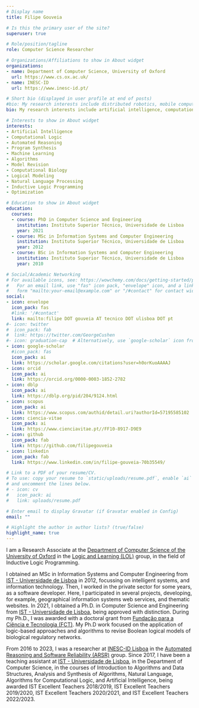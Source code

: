 ```yaml
---
# Display name
title: Filipe Gouveia

# Is this the primary user of the site?
superuser: true

# Role/position/tagline
role: Computer Science Researcher

# Organizations/Affiliations to show in About widget
organizations:
- name: Department of Computer Science, University of Oxford
  url: https://www.cs.ox.ac.uk/
- name: INESC-ID
  url: https://www.inesc-id.pt/

# Short bio (displayed in user profile at end of posts)
#bio: My research interests include distributed robotics, mobile computing and programmable matter.
bio: My research interests include artificial intelligence, computational logic and automated reasoning.

# Interests to show in About widget
interests:
- Artificial Intelligence
- Computational Logic
- Automated Reasoning
- Program Synthesis
- Machine Learning
- Algorithms
- Model Revision
- Computational Biology
- Logical Modeling
- Natural Language Processing
- Inductive Logic Programming
- Optimization

# Education to show in About widget
education:
  courses:
  - course: PhD in Computer Science and Engineering
    institution: Instituto Superior Técnico, Universidade de Lisboa
    year: 2021
  - course: MSc in Information Systems and Computer Engineering
    institution: Instituto Superior Técnico, Universidade de Lisboa
    year: 2012
  - course: BSc in Information Systems and Computer Engineering
    institution: Instituto Superior Técnico, Universidade de Lisboa
    year: 2010

# Social/Academic Networking
# For available icons, see: https://wowchemy.com/docs/getting-started/page-builder/#icons
#   For an email link, use "fas" icon pack, "envelope" icon, and a link in the
#   form "mailto:your-email@example.com" or "/#contact" for contact widget.
social:
- icon: envelope
  icon_pack: fas
  #link: '/#contact'
  link: mailto:filipe DOT gouveia AT tecnico DOT ulisboa DOT pt
#- icon: twitter
#  icon_pack: fab
#  link: https://twitter.com/GeorgeCushen
#- icon: graduation-cap  # Alternatively, use `google-scholar` icon from `ai` icon pack
- icon: google-scholar
  #icon_pack: fas
  icon_pack: ai
  link: https://scholar.google.com/citations?user=h0orKuoAAAAJ
- icon: orcid
  icon_pack: ai
  link: https://orcid.org/0000-0003-1852-2782
- icon: dblp
  icon_pack: ai
  link: https://dblp.org/pid/204/9124.html
- icon: scopus
  icon_pack: ai
  link: https://www.scopus.com/authid/detail.uri?authorId=57195585102
- icon: ciencia-vitae
  icon_pack: ai
  link: https://www.cienciavitae.pt//FF10-8917-D9E9
- icon: github
  icon_pack: fab
  link: https://github.com/filipegouveia
- icon: linkedin
  icon_pack: fab
  link: https://www.linkedin.com/in/filipe-gouveia-70b35549/

# Link to a PDF of your resume/CV.
# To use: copy your resume to `static/uploads/resume.pdf`, enable `ai` icons in `params.toml`, 
# and uncomment the lines below.
# - icon: cv
#   icon_pack: ai
#   link: uploads/resume.pdf

# Enter email to display Gravatar (if Gravatar enabled in Config)
email: ""

# Highlight the author in author lists? (true/false)
highlight_name: true
---
```


<!--
Nelson Bighetti is a professor of artificial intelligence at the Stanford AI Lab. His research interests include distributed robotics, mobile computing and programmable matter. He leads the Robotic Neurobiology group, which develops self-reconfiguring robots, systems of self-organizing robots, and mobile sensor networks.

Lorem ipsum dolor sit amet, consectetur adipiscing elit. Sed neque elit, tristique placerat feugiat ac, facilisis vitae arcu. Proin eget egestas augue. Praesent ut sem nec arcu pellentesque aliquet. Duis dapibus diam vel metus tempus vulputate.

{{< icon name="download" pack="fas" >}} Download my {{< staticref "uploads/demo_resume.pdf" "newtab" >}}resumé{{< /staticref >}}.
-->

<!--
Filipe Gouveia is a researcher at <a href="https://www.inesc-id.pt/">INESC-ID Lisboa</a> in the <a href="https://www.inesc-id.pt/research-areas/automated-reasoning-and-software-reliability/">Automated Reasoning and Software Reliability (ARSR)</a> group.

Filipe obtained an MSc in Information Systems and Computer Engineering from <a href="https://tecnico.ulisboa.pt/">IST - Universidade de Lisboa</a> in 2012. Then, he worked in the private sector, as a software developer.
In 2021, he obtained a PhD in Computer Science and Engineering from <a href="https://tecnico.ulisboa.pt/">IST - Universidade de Lisboa</a>, being approved with distinction.
During his PhD, he was awarded with a doctoral grant from <a href="https://www.fct.pt/">Fundação para a Ciência e Tecnologia (FCT)</a>. His PhD work focused on the application of logic-based approaches and algorithms to revise Boolean logical models of biological regulatory networks.

His research interests are included in the field of artificial intelligence, such as algorithms for computational logic, constraint solving, and optimization. He enjoys addressing practical problems with logic-based approaches, namely problems in the biology field. Other research interests include program synthesis, machine learning and natural language processing.

From 2018, Filipe has been a teaching assistant at <a href="https://tecnico.ulisboa.pt/">IST - Universidade de Lisboa</a>, in Department of Computer Science, in the courses of Introduction to Algorithms and Data Structures, Analysis and Synthesis of Algorithms, Natural Language, and Algorithms for Computational Logic, being awarded IST Excellent Teachers 2018/2019, IST Excellent Teachers 2019/2020, and IST Excellent Teachers 2020/2021.
-->

I am a Research Associate at the <a href="https://www.cs.ox.ac.uk/" target="_blank">Department of Computer Science of the University of Oxford</a> in the <a href="https://www.andrewcropper.com/group" target="_blank">Logic and Learning (LOL)</a> group, in the field of Inductive Logic Programming.

<!--I am a researcher at <a href="https://www.inesc-id.pt/" target="_blank">INESC-ID Lisboa</a> in the <a href="https://www.inesc-id.pt/research-areas/automated-reasoning-and-software-reliability/" target="_blank">Automated Reasoning and Software Reliability (ARSR)</a> group.-->

I obtained an MSc in Information Systems and Computer Engineering from <a href="https://tecnico.ulisboa.pt/" target="_blank">IST - Universidade de Lisboa</a> in 2012, focussing on intelligent systems, and information technology.
Then, I worked in the private sector for some years, as a software developer. Here, I participated in several projects, developing, for example, geographical information systems web services, and thematic websites.
In 2021, I obtained a Ph.D. in Computer Science and Engineering from <a href="https://tecnico.ulisboa.pt/" target="_blank">IST - Universidade de Lisboa</a>, being approved with distinction.
During my Ph.D., I was awarded with a doctoral grant from <a href="https://www.fct.pt/" target="_blank">Fundação para a Ciência e Tecnologia (FCT)</a>. My Ph.D work focused on the application of logic-based approaches and algorithms to revise Boolean logical models of biological regulatory networks.

<!-- My research interests are included in the field of artificial intelligence, such as algorithms for computational logic, constraint solving, and optimization. I also enjoy addressing practical problems with logic-based approaches, namely problems in the biology field. Other research interests include program synthesis, machine learning and natural language processing. -->

From 2016 to 2023, I was a researcher at <a href="https://www.inesc-id.pt/" target="_blank">INESC-ID Lisboa</a> in the <a href="https://www.inesc-id.pt/research-areas/automated-reasoning-and-software-reliability/" target="_blank">Automated Reasoning and Software Reliability (ARSR)</a> group.
Since 2017, I have been a teaching assistant at <a href="https://tecnico.ulisboa.pt/" target="_blank">IST - Universidade de Lisboa</a>, in the Department of Computer Science, in the courses of Introduction to Algorithms and Data Structures, Analysis and Synthesis of Algorithms, Natural Language, Algorithms for Computational Logic, and Artificial Intelligence, being awarded IST Excellent Teachers 2018/2019, IST Excellent Teachers 2019/2020, IST Excellent Teachers 2020/2021, and IST Excellent Teachers 2022/2023.